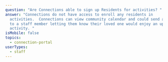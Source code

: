 ```yaml
---
question: "Are Connections able to sign up Residents for activities? "
answer: "Connections do not have access to enroll any residents in
  activities.  Connections can view community calendar and could send a message
  to a staff member letting them know their loved one would enjoy an upcoming
  activity. "
isMobile: false
topics:
  - connection-portal
userTypes:
  - staff
---
```

